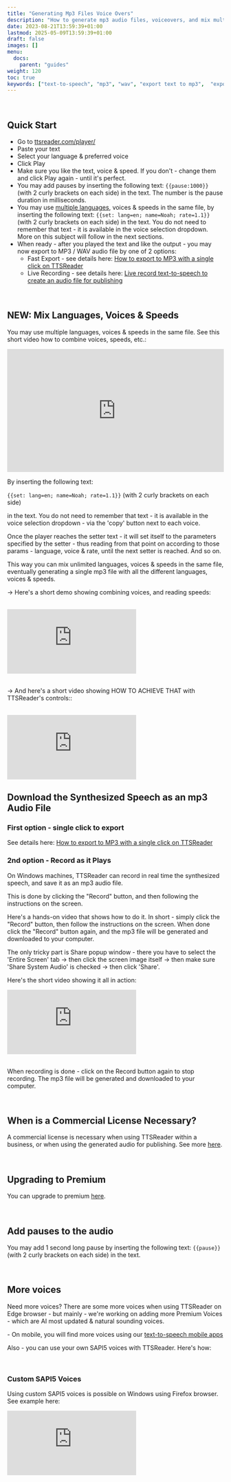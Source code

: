 ```yaml
---
title: "Generating Mp3 Files Voice Overs"
description: "How to generate mp3 audio files, voiceovers, and mix multiple voices with TTSReader"
date: 2023-08-21T13:59:39+01:00
lastmod: 2025-05-09T13:59:39+01:00
draft: false
images: []
menu:
  docs:
    parent: "guides"
weight: 120
toc: true
keywords: ["text-to-speech", "mp3", "wav", "export text to mp3",  "export text to audio", "export text to wav", "download audio", "audio", "voiceover", "voice over", "mix voices", "combine voices", "combine languages", "combine speeds"]
---
```


<br/>

## Quick Start

* Go to [ttsreader.com/player/](https://ttsreader.com/player/)
* Paste your text
* Select your language & preferred voice
* Click Play
* Make sure you like the text, voice & speed. If you don't - change them and click Play again - until it's perfect.
* You may add pauses by inserting the following text: `{{pause:1000}}` (with 2 curly brackets on each side) in the text. The number is the pause duration in milliseconds.
* You may use [multiple languages](#mix), voices & speeds in the same file, by inserting the following text: `{{set: lang=en; name=Noah; rate=1.1}}` (with 2 curly brackets on each side) in the text. You do not need to remember that text - it is available in the voice selection dropdown. More on this subject will follow in the next sections.
* When ready - after you played the text and like the output - you may now export to MP3 / WAV audio file by one of 2 options:
  * Fast Export - see details here: [How to export to MP3 with a single click on TTSReader](/blog/new-single-click-export-text-to-audio-feature/)
  * Live Recording - see details here: [Live record text-to-speech to create an audio file for publishing](#record)

<br/>

<a id="mix"></a>

## NEW: Mix Languages, Voices & Speeds

You may use multiple languages, voices & speeds in the same file. See this short video how to combine voices, speeds, etc.:

<div style="position: relative; padding-bottom: 56.69291338582677%; height: 0;"><iframe src="https://www.loom.com/embed/bb599265da434d74ba2b784d54eb723d?sid=c502fcf8-5574-464d-8a8b-eb3c50f2ec41" frameborder="0" webkitallowfullscreen mozallowfullscreen allowfullscreen style="position: absolute; top: 0; left: 0; width: 100%; height: 100%;"></iframe></div>

By inserting the following text:

`{{set: lang=en; name=Noah; rate=1.1}}` (with 2 curly brackets on each side)


in the text. You do not need to remember that text - it is available in the voice selection dropdown - via the 'copy' button next to each voice.

Once the player reaches the setter text - it will set itself to the parameters specified by the setter - thus reading from that point on according to those params - language, voice & rate, until the next setter is reached. And so on.

This way you can mix unlimited languages, voices & speeds in the same file, eventually generating a single mp3 file with all the different languages, voices & speeds.

-> Here's a short demo showing combining voices, and reading speeds:

<br/>

<div class="videowrapper">
  <iframe style="display: block" src="https://www.youtube.com/embed/g8x4ZiWkguI?rel=0" title="Demo on combining multiple voices in text-to-speech with TTSReader" frameborder="0" allow="accelerometer; autoplay; clipboard-write; encrypted-media; gyroscope; picture-in-picture" allowfullscreen=""></iframe>
</div>

<br/>

-> And here's a short video showing HOW TO ACHIEVE THAT with TTSReader's controls::

<br/>

<div class="videowrapper">
  <iframe src="https://www.youtube.com/embed/F0EgHHb1tUI?rel=0" title="How to mix voices in text-to-speech with TTSReader" frameborder="0" allow="accelerometer; autoplay; clipboard-write; encrypted-media; gyroscope; picture-in-picture" allowfullscreen=""></iframe>
</div>



## Download the Synthesized Speech as an mp3 Audio File

### First option - single click to export

See details here: [How to export to MP3 with a single click on TTSReader](/blog/new-single-click-export-text-to-audio-feature/)


<a id="record"></a>
### 2nd option - Record as it Plays

On Windows machines, TTSReader can record in real time the synthesized speech, and save it as an mp3 audio file.

This is done by clicking the "Record" button, and then following the instructions on the screen.

Here's a hands-on video that shows how to do it. In short - simply click the "Record" button, then follow the instructions on the screen. When done click the "Record" button again, and the mp3 file will be generated and downloaded to your computer.

The only tricky part is Share popup window - there you have to select the 'Entire Screen' tab -> then click the screen image itself -> then make sure 'Share System Audio' is checked -> then click 'Share'.

Here's the short video showing it all in action:

<div class="videowrapper">
  <iframe style="display: block" src="https://www.youtube.com/embed/Xq09r01GetQ?rel=0" title="Generate audio mp3 files from synthesized speech with TTSReader" frameborder="0" allow="accelerometer; autoplay; clipboard-write; encrypted-media; gyroscope; picture-in-picture" allowfullscreen=""></iframe>
</div>

<br/>

When recording is done - click on the Record button again to stop recording. The mp3 file will be generated and downloaded to your computer.

<br/>



## When is a Commercial License Necessary?

A commercial license is necessary when using TTSReader within a business, or when using the generated audio for publishing. See more [here](/docs/guides/commercial/).

<br/>


## Upgrading to Premium

You can upgrade to premium [here](https://ttsreader.com/upgrade/).

<br/>


## Add pauses to the audio

You may add 1 second long pause by inserting the following text: `{{pause}}` (with 2 curly brackets on each side) in the text.

<br/>

## More voices

Need more voices? There are some more voices when using TTSReader on Edge browser - but mainly - we're working on adding more Premium Voices - which are AI most updated & natural sounding voices.

<p>- On mobile, you will find more voices using our <a href="/mobile/" target="_blank">text-to-speech mobile apps</a></p>

Also - you can use your own SAPI5 voices with TTSReader. Here's how:


<br/>

### Custom SAPI5 Voices

Using custom SAPI5 voices is possible on Windows using Firefox browser. See example here:

<div class="videowrapper">
  <iframe style="display: block" src="https://www.youtube.com/embed/Ke9YXAC4h64?rel=0" title="Speech Synthesis with SAPI5 voices using TTSReader" frameborder="0" allow="accelerometer; autoplay; clipboard-write; encrypted-media; gyroscope; picture-in-picture" allowfullscreen=""></iframe>
</div>
